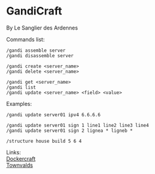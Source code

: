 GandiCraft
==========

By Le Sanglier des Ardennes  


Commands list:  


```
/gandi assemble server  
/gandi disassemble server  
```


```
/gandi create <server_name>  
/gandi delete <server_name>
```


```
/gandi get <server_name>  
/gandi list  
/gandi update <server_name> <field> <value>  
```
  
Examples:  

```
/gandi update server01 ipv4 6.6.6.6  
  
/gandi update server01 sign 1 line1 line2 line3 line4  
/gandi update server01 sign 2 lignea * ligneb *  
  
/structure house build 5 6 4  
```
  
  
Links:  
[Dockercraft](https://github.com/docker/dockercraft)  
[Townvalds](https://github.com/linuxmasterrace/Townvalds)  
